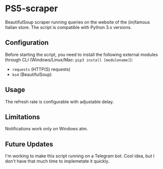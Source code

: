# PS5-scraper

BeautifulSoup scraper running queries on the website of the (in)famous Italian store.
The script is compatible with Python 3.x versions.

## Configuration
Before starting the script, you need to install the following external modules through CLI (Windows/Linux/Mac: `pip3 install [modulename]`):
* `requests` (HTTP(S) requests)
* `bs4` (BeautifulSoup)

## Usage

The refresh rate is configurable with adjustable delay.

## Limitations

Notifications work only on Windows atm.

## Future Updates

I'm working to make this script running on a Telegram bot.
Cool idea, but I don't have that much time to implemetate it quickly.
